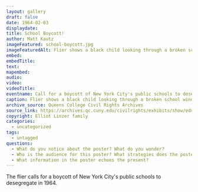 ```yaml
---
layout: gallery
draft: false
date: 1964-02-03
displaydate: 
title: School Boycott!
author: Matt Kautz
imageFeatured: school-boycott.jpg
imageFeaturedAlt: Flier shows a black child looking through a broken school window and lists information about the one day boycott.
embed: 
embedTitle: 
text:
mapembed:
audio:
video: 
videoTitle: 
eventname: Call for a boycott of New York City's public schools to desegregate.
caption: Flier shows a black child looking through a broken school window. Above in large font, "School Boycott!" and in a smaller font below, "Freedom Day, February 3, 1964. Join the One Day Boycott!" At the bottom, numbers for different boroughs are listed to contact organizers from the Citywide Committee for Integrated Schools. 
archive_source: Queens College Civil Rights Archives
source_link: https://archives.qc.cuny.edu/civilrights/exhibits/show/education/item/130 
copyright: Elliot Linzer family
categories:
  - uncategorized
tags:
  - untagged
questions:
  - What do you notice about the poster? What do you wonder?
  - Who is the audience for this poster? What strategies does the poster employ to enlist that audience into the demonstration?
  - What information in the poster echoes the present?
---
```


The flier calls for a boycott of New York City's public schools to desegregate in 1964.
